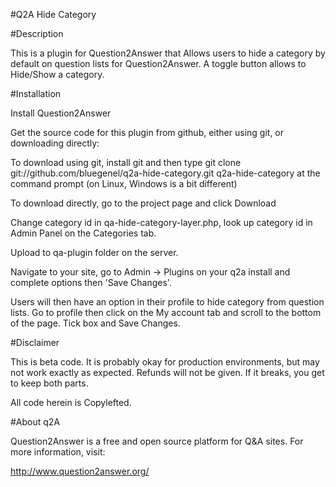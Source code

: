 #Q2A Hide Category

#Description

This is a plugin for Question2Answer that Allows users to hide a category by default on question lists for Question2Answer. A toggle button allows to Hide/Show a category.

#Installation

Install Question2Answer

Get the source code for this plugin from github, either using git, or downloading directly:

To download using git, install git and then type git clone git://github.com/bluegenel/q2a-hide-category.git q2a-hide-category at the command prompt (on Linux, Windows is a bit different)

To download directly, go to the project page and click Download

Change category id in qa-hide-category-layer.php, look up category id in Admin Panel on the Categories tab.

Upload to qa-plugin folder on the server.

Navigate to your site, go to Admin -> Plugins on your q2a install and complete options then 'Save Changes'.

Users will then have an option in their profile to hide category from question lists. Go to profile then click on the My account tab and scroll to the bottom of the page. Tick box and Save Changes.

#Disclaimer

This is beta code. It is probably okay for production environments, but may not work exactly as expected. Refunds will not be given. If it breaks, you get to keep both parts.

All code herein is Copylefted.

#About q2A

Question2Answer is a free and open source platform for Q&A sites. For more information, visit:

http://www.question2answer.org/
